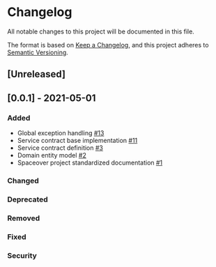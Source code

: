 # Changelog
All notable changes to this project will be documented in this file.

The format is based on [Keep a Changelog](https://keepachangelog.com/en/1.0.0/),
and this project adheres to [Semantic Versioning](https://semver.org/spec/v2.0.0.html).

## [Unreleased]

## [0.0.1] - 2021-05-01
### Added
* Global exception handling [#13](https://github.com/cf-training-springboot-2019/spacecrew-manager/issues/13)
* Service contract base implementation [#11](https://github.com/cf-training-springboot-2019/spacecrew-manager/issues/11)
* Service contract definition [#3](https://github.com/cf-training-springboot-2019/spacecrew-manager/issues/3)
* Domain entity model [#2](https://github.com/cf-training-springboot-2019/spacecrew-manager/issues/2)
* Spaceover project standardized documentation [#1](https://github.com/cf-training-springboot-2019/spacecrew-manager/issues/1)
### Changed
### Deprecated
### Removed
### Fixed
### Security
